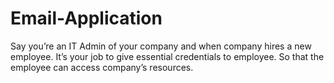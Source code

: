 # Email-Application
Say you’re an IT Admin of your company and when company hires a new employee. It’s your job to give essential credentials to employee. So that the employee can access company’s resources.
